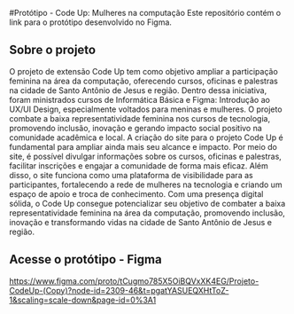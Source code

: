 #Protótipo - Code Up: Mulheres na computação
Este repositório contém o link para o protótipo desenvolvido no Figma.

## Sobre o projeto
O projeto de extensão Code Up tem como objetivo ampliar a participação feminina na área da computação, oferecendo cursos, oficinas e palestras na cidade de Santo Antônio de Jesus e região. Dentro dessa iniciativa, foram ministrados cursos de Informática Básica e Figma: Introdução ao UX/UI Design, especialmente voltados para meninas e mulheres. O projeto combate a baixa representatividade feminina nos cursos de tecnologia, promovendo inclusão, inovação e gerando impacto social positivo na comunidade acadêmica e local.
A criação do site para o projeto Code Up é fundamental para ampliar ainda mais seu alcance e impacto. Por meio do site, é possível divulgar informações sobre os cursos, oficinas e palestras, facilitar inscrições e engajar a comunidade de forma mais eficaz. Além disso, o site funciona como uma plataforma de visibilidade para as participantes, fortalecendo a rede de mulheres na tecnologia e criando um espaço de apoio e troca de conhecimento. Com uma presença digital sólida, o Code Up consegue potencializar seu objetivo de combater a baixa representatividade feminina na área da computação, promovendo inclusão, inovação e transformando vidas na cidade de Santo Antônio de Jesus e região.

## Acesse o protótipo - Figma
https://www.figma.com/proto/tCugmo785X5OiBQVxXK4EG/Projeto-CodeUp-(Copy)?node-id=2309-46&t=pgatYASUEQXHtToZ-1&scaling=scale-down&page-id=0%3A1

